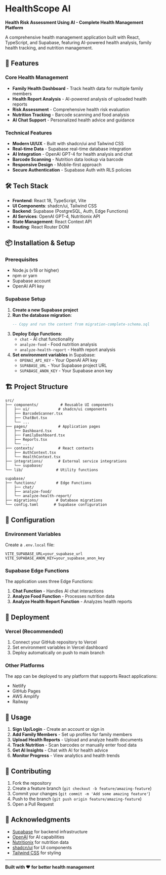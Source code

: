 # HealthScope AI

**Health Risk Assessment Using AI - Complete Health Management Platform**

A comprehensive health management application built with React, TypeScript, and Supabase, featuring AI-powered health analysis, family health tracking, and nutrition management.

## 🚀 Features

### Core Health Management
- **Family Health Dashboard** - Track health data for multiple family members
- **Health Report Analysis** - AI-powered analysis of uploaded health reports
- **Risk Assessment** - Comprehensive health risk evaluation
- **Nutrition Tracking** - Barcode scanning and food analysis
- **AI Chat Support** - Personalized health advice and guidance

### Technical Features
- **Modern UI/UX** - Built with shadcn/ui and Tailwind CSS
- **Real-time Data** - Supabase real-time database integration
- **AI Integration** - OpenAI GPT-4 for health analysis and chat
- **Barcode Scanning** - Nutrition data lookup via barcode
- **Responsive Design** - Mobile-first approach
- **Secure Authentication** - Supabase Auth with RLS policies

## 🛠️ Tech Stack

- **Frontend**: React 18, TypeScript, Vite
- **UI Components**: shadcn/ui, Tailwind CSS
- **Backend**: Supabase (PostgreSQL, Auth, Edge Functions)
- **AI Services**: OpenAI GPT-4, Nutritionix API
- **State Management**: React Context API
- **Routing**: React Router DOM

## 📦 Installation & Setup

### Prerequisites
- Node.js (v18 or higher)
- npm or yarn
- Supabase account
- OpenAI API key


### Supabase Setup

1. **Create a new Supabase project**
2. **Run the database migration**:
   ```sql
   -- Copy and run the content from migration-complete-schema.sql
   ```
3. **Deploy Edge Functions**:
   - `chat` - AI chat functionality
   - `analyze-food` - Food nutrition analysis
   - `analyze-health-report` - Health report analysis
4. **Set environment variables** in Supabase:
   - `OPENAI_API_KEY` - Your OpenAI API key
   - `SUPABASE_URL` - Your Supabase project URL
   - `SUPABASE_ANON_KEY` - Your Supabase anon key

## 🏗️ Project Structure

```
src/
├── components/          # Reusable UI components
│   ├── ui/             # shadcn/ui components
│   ├── BarcodeScanner.tsx
│   ├── ChatBot.tsx
│   └── ...
├── pages/              # Application pages
│   ├── Dashboard.tsx
│   ├── FamilyDashboard.tsx
│   ├── Reports.tsx
│   └── ...
├── contexts/           # React contexts
│   ├── AuthContext.tsx
│   └── HealthContext.tsx
├── integrations/       # External service integrations
│   └── supabase/
└── lib/               # Utility functions

supabase/
├── functions/         # Edge Functions
│   ├── chat/
│   ├── analyze-food/
│   └── analyze-health-report/
├── migrations/        # Database migrations
└── config.toml       # Supabase configuration
```

## 🔧 Configuration

### Environment Variables

Create a `.env.local` file:

```env
VITE_SUPABASE_URL=your_supabase_url
VITE_SUPABASE_ANON_KEY=your_supabase_anon_key
```

### Supabase Edge Functions

The application uses three Edge Functions:

1. **Chat Function** - Handles AI chat interactions
2. **Analyze Food Function** - Processes nutrition data
3. **Analyze Health Report Function** - Analyzes health reports

## 🚀 Deployment

### Vercel (Recommended)

1. Connect your GitHub repository to Vercel
2. Set environment variables in Vercel dashboard
3. Deploy automatically on push to main branch

### Other Platforms

The app can be deployed to any platform that supports React applications:
- Netlify
- GitHub Pages
- AWS Amplify
- Railway

## 📱 Usage

1. **Sign Up/Login** - Create an account or sign in
2. **Add Family Members** - Set up profiles for family members
3. **Upload Health Reports** - Upload and analyze health documents
4. **Track Nutrition** - Scan barcodes or manually enter food data
5. **Get AI Insights** - Chat with AI for health advice
6. **Monitor Progress** - View analytics and health trends

## 🤝 Contributing

1. Fork the repository
2. Create a feature branch (`git checkout -b feature/amazing-feature`)
3. Commit your changes (`git commit -m 'Add some amazing feature'`)
4. Push to the branch (`git push origin feature/amazing-feature`)
5. Open a Pull Request


## 🙏 Acknowledgments

- [Supabase](https://supabase.com/) for backend infrastructure
- [OpenAI](https://openai.com/) for AI capabilities
- [Nutritionix](https://www.nutritionix.com/) for nutrition data
- [shadcn/ui](https://ui.shadcn.com/) for UI components
- [Tailwind CSS](https://tailwindcss.com/) for styling


---

**Built with ❤️ for better health management**
